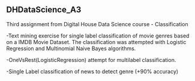 
## DHDataScience_A3
Third assignment from Digital House Data Science course - Classification

-Text mining exercise for single label classification of movie genres based on a IMDB Movie Dataset.
The classification was attempted with Logistic Regression and Multinomial Naive Bayes algorithms.

-OneVsRest(LogisticRegression) attempt for multilabel classification. 

-Single Label classification of news to detect genre (+90% accuracy)


